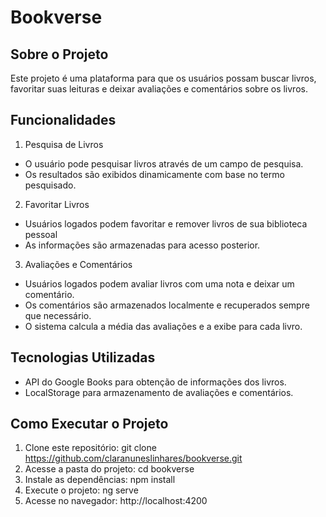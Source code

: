 # Bookverse

##  Sobre o Projeto
Este projeto é uma plataforma para que os usuários possam buscar livros, favoritar suas leituras e deixar avaliações e comentários sobre os livros.

## Funcionalidades
1. Pesquisa de Livros
- O usuário pode pesquisar livros através de um campo de pesquisa.
- Os resultados são exibidos dinamicamente com base no termo pesquisado.
2. Favoritar Livros
- Usuários logados podem favoritar e remover livros de sua biblioteca pessoal
- As informações são armazenadas para acesso posterior.
3. Avaliações e Comentários
- Usuários logados podem avaliar livros com uma nota e deixar um comentário.
- Os comentários são armazenados localmente e recuperados sempre que necessário.
- O sistema calcula a média das avaliações e a exibe para cada livro.
##  Tecnologias Utilizadas
- API do Google Books  para obtenção de informações dos livros.
- LocalStorage para armazenamento de avaliações e comentários.
## Como Executar o Projeto
1. Clone este repositório:
git clone https://github.com/claranuneslinhares/bookverse.git
2. Acesse a pasta do projeto:
cd bookverse
3. Instale as dependências:
npm install
4. Execute o projeto:
ng serve
5. Acesse no navegador:
http://localhost:4200

